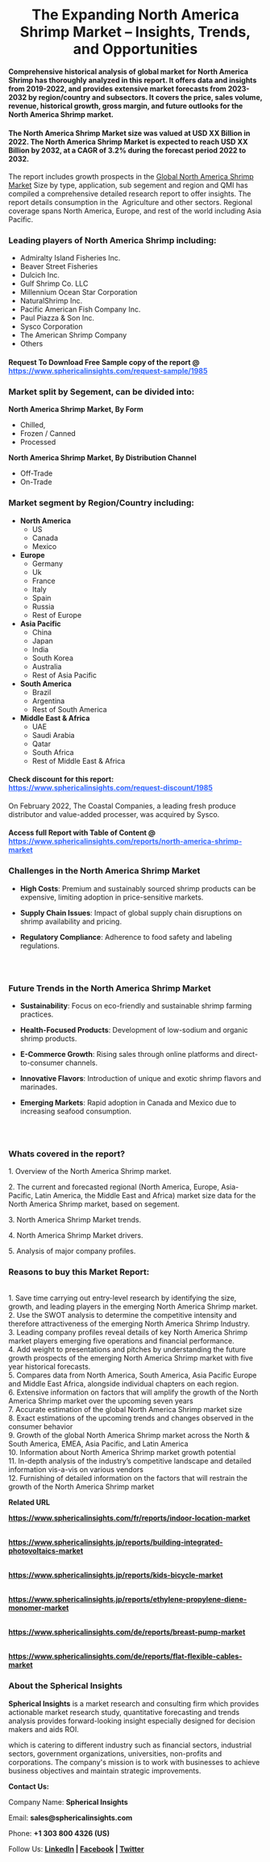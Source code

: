 <h1 style="text-align: center;">The Expanding North America Shrimp Market &ndash; Insights, Trends, and Opportunities</h1>
<p><strong>Comprehensive historical analysis of global market for North America Shrimp has thoroughly analyzed in this report. It offers data and insights from 2019-2022, and provides extensive market forecasts from 2023-2032 by region/country and subsectors. It covers the price, sales volume, revenue, historical growth, gross margin, and future outlooks for the North America Shrimp market.</strong></p>
<h4><strong>The North America Shrimp Market size was valued at USD XX Billion in 2022. The North America Shrimp Market is expected to reach USD XX Billion by 2032, at a CAGR of 3.2% during the forecast period 2022 to 2032.</strong></h4>
<p>The report includes growth prospects in the <a href="https://www.sphericalinsights.com/reports/north-america-shrimp-market" target="_blank">Global North America Shrimp Market</a> Size by type, application, sub segement and region and QMI has compiled a comprehensive detailed research report to offer insights. The report details consumption in the &nbsp;Agriculture and other sectors. Regional coverage spans North America, Europe, and rest of the world including Asia Pacific.</p>
<h3><strong>Leading players of North America Shrimp including:</strong></h3>
<ul>
<li>Admiralty Island Fisheries Inc.</li>
<li>Beaver Street Fisheries</li>
<li>Dulcich Inc.</li>
<li>Gulf Shrimp Co. LLC</li>
<li>Millennium Ocean Star Corporation</li>
<li>NaturalShrimp Inc.</li>
<li>Pacific American Fish Company Inc.</li>
<li>Paul Piazza &amp; Son Inc.</li>
<li>Sysco Corporation</li>
<li>The American Shrimp Company</li>
<li>Others</li>
</ul>
<h4>Request To Download Free Sample copy of the report  @ <span style="color: #3366ff;"><a style="color: #3366ff;" href="https://www.sphericalinsights.com/request-sample/1985" target="_blank">https://www.sphericalinsights.com/request-sample/1985</a></span></h4>
<h3><strong>Market split by Segement, can be divided into:</strong></h3>
<p><strong>North America Shrimp Market, By Form</strong></p>
<ul>
<li>Chilled,</li>
<li>Frozen / Canned</li>
<li>Processed</li>
</ul>
<p><strong>North America Shrimp Market, By Distribution Channel&nbsp;</strong></p>
<ul>
<li>Off-Trade</li>
<li>On-Trade</li>
</ul>
<h3><strong>Market segment by Region/Country including:</strong></h3>
<ul>
<li><strong>North America</strong>
<ul>
<li>US</li>
<li>Canada</li>
<li>Mexico</li>
</ul>
</li>
<li><strong>Europe</strong>
<ul>
<li>Germany</li>
<li>Uk</li>
<li>France</li>
<li>Italy</li>
<li>Spain</li>
<li>Russia</li>
<li>Rest of Europe</li>
</ul>
</li>
<li><strong>Asia Pacific</strong>
<ul>
<li>China</li>
<li>Japan</li>
<li>India</li>
<li>South Korea</li>
<li>Australia</li>
<li>Rest of Asia Pacific</li>
</ul>
</li>
<li><strong>South America</strong>
<ul>
<li>Brazil</li>
<li>Argentina</li>
<li>Rest of South America</li>
</ul>
</li>
<li><strong>Middle East &amp; Africa</strong>
<ul>
<li>UAE</li>
<li>Saudi Arabia</li>
<li>Qatar</li>
<li>South Africa</li>
<li>Rest of Middle East &amp; Africa</li>
</ul>
</li>
</ul>
<h4>Check discount for this report: <span style="color: #3366ff;"><a style="color: #3366ff;" href="https://www.sphericalinsights.com/request-discount/1985" target="_blank">https://www.sphericalinsights.com/request-discount/1985</a></span></h4>
<p>On February 2022,&nbsp;The Coastal Companies, a leading fresh produce distributor and value-added processer, was acquired by Sysco.</p>
<h4>Access full Report with Table of Content @ <span style="color: #3366ff;"><a style="color: #3366ff;" href="https://www.sphericalinsights.com/reports/north-america-shrimp-market" target="_blank">https://www.sphericalinsights.com/reports/north-america-shrimp-market</a></span></h4>
<h3>Challenges in the North America Shrimp Market</h3>
<ul>
<li>
<p><strong>High Costs</strong>: Premium and sustainably sourced shrimp products can be expensive, limiting adoption in price-sensitive markets.</p>
</li>
<li>
<p><strong>Supply Chain Issues</strong>: Impact of global supply chain disruptions on shrimp availability and pricing.</p>
</li>
<li>
<p><strong>Regulatory Compliance</strong>: Adherence to food safety and labeling regulations.</p>
</li>
</ul>
<h3>&nbsp;</h3>
<h3>Future Trends in the North America Shrimp Market</h3>
<ul>
<li>
<p><strong>Sustainability</strong>: Focus on eco-friendly and sustainable shrimp farming practices.</p>
</li>
<li>
<p><strong>Health-Focused Products</strong>: Development of low-sodium and organic shrimp products.</p>
</li>
<li>
<p><strong>E-Commerce Growth</strong>: Rising sales through online platforms and direct-to-consumer channels.</p>
</li>
<li>
<p><strong>Innovative Flavors</strong>: Introduction of unique and exotic shrimp flavors and marinades.</p>
</li>
<li>
<p><strong>Emerging Markets</strong>: Rapid adoption in Canada and Mexico due to increasing seafood consumption.</p>
</li>
</ul>
<h3>&nbsp;</h3>
<h3><strong>Whats covered in the report?</strong></h3>
<p>1. Overview of the North America Shrimp market.</p>
<p>2. The current and forecasted regional (North America, Europe, Asia-Pacific, Latin America, the Middle East and Africa) market size data for the North America Shrimp market, based on segement.</p>
<p>3. North America Shrimp Market trends.</p>
<p>4. North America Shrimp Market drivers.</p>
<p>5. Analysis of major company profiles.</p>
<h3><strong>Reasons to buy this Market Report:</strong></h3>
<p><br /> 1. Save time carrying out entry-level research by identifying the size, growth, and leading players in the emerging North America Shrimp market.<br /> 2. Use the SWOT analysis to determine the competitive intensity and therefore attractiveness of the emerging North America Shrimp Industry.<br /> 3. Leading company profiles reveal details of key North America Shrimp market players emerging five operations and financial performance.<br /> 4. Add weight to presentations and pitches by understanding the future growth prospects of the emerging North America Shrimp market with five year historical forecasts.<br /> 5. Compares data from North America, South America, Asia Pacific Europe and Middle East Africa, alongside individual chapters on each region.<br /> 6. Extensive information on factors that will amplify the growth of the North America Shrimp market over the upcoming seven years<br /> 7. Accurate estimation of the global North America Shrimp market size <br /> 8. Exact estimations of the upcoming trends and changes observed in the consumer behavior <br /> 9. Growth of the global North America Shrimp market across the North &amp; South America, EMEA, Asia Pacific, and Latin America<br /> 10. Information about North America Shrimp market growth potential<br /> 11. In-depth analysis of the industry&rsquo;s competitive landscape and detailed information vis-a-vis on various vendors<br /> 12. Furnishing of detailed information on the factors that will restrain the growth of the North America Shrimp market</p>
<p><strong>Related URL</strong></p>
<p><strong><a href="https://www.sphericalinsights.com/fr/reports/indoor-location-market">https://www.sphericalinsights.com/fr/reports/indoor-location-market</a></strong></p>
<p><strong><br /><a href="https://www.sphericalinsights.jp/reports/building-integrated-photovoltaics-market">https://www.sphericalinsights.jp/reports/building-integrated-photovoltaics-market</a></strong></p>
<p><strong><br /><a href="https://www.sphericalinsights.jp/reports/kids-bicycle-market">https://www.sphericalinsights.jp/reports/kids-bicycle-market</a></strong></p>
<p><strong><br /><a href="https://www.sphericalinsights.jp/reports/ethylene-propylene-diene-monomer-market">https://www.sphericalinsights.jp/reports/ethylene-propylene-diene-monomer-market</a></strong></p>
<p><strong><br /><a href="https://www.sphericalinsights.com/de/reports/breast-pump-market">https://www.sphericalinsights.com/de/reports/breast-pump-market</a></strong></p>
<p><strong><br /><a href="https://www.sphericalinsights.com/de/reports/flat-flexible-cables-market">https://www.sphericalinsights.com/de/reports/flat-flexible-cables-market</a>&nbsp;<br /></strong></p>
<h3><strong>About the Spherical Insights</strong></h3>
<p><strong>Spherical Insights</strong> is a market research and consulting firm which provides actionable market research study, quantitative forecasting and trends analysis provides forward-looking insight especially designed for decision makers and aids ROI.</p>
<p>which is catering to different industry such as financial sectors, industrial sectors, government organizations, universities, non-profits and corporations. The company's mission is to work with businesses to achieve business objectives and maintain strategic improvements.</p>
<p><strong>Contact Us:</strong></p>
<p>Company Name: <strong>Spherical Insights</strong></p>
<p>Email: <strong>sales@sphericalinsights.com</strong></p>
<p>Phone: <strong>+1 303 800 4326 (US)</strong></p>
<p>Follow Us: <strong><a href="https://www.linkedin.com/company/spherical-insight/"><u>LinkedIn</u></a> | <a href="https://www.facebook.com/sphericalinsights22"><u>Facebook</u></a> | <a href="https://twitter.com/SInsights_US"><u>Twitter</u></a></strong></p>
<p>&nbsp;</p>

